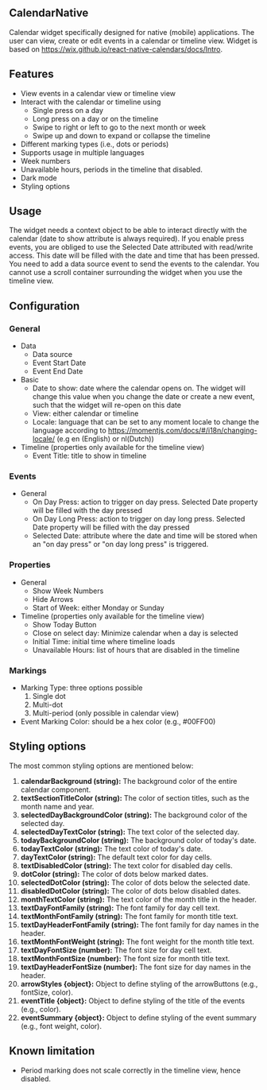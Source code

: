 ## CalendarNative
Calendar widget specifically designed for native (mobile) applications. The user can view, create or edit events in a calendar or timeline view. 
Widget is based on https://wix.github.io/react-native-calendars/docs/Intro.


## Features
- View events in a calendar view or timeline view
- Interact with the calendar or timeline using
  - Single press on a day
  - Long press on a day or on the timeline
  - Swipe to right or left to go to the next month or week
  - Swipe up and down to expand or collapse the timeline
- Different marking types (i.e., dots or periods)
- Supports usage in multiple languages
- Week numbers
- Unavailable hours, periods in the timeline that disabled.
- Dark mode
- Styling options


## Usage
The widget needs a context object to be able to interact directly with the calendar (date to show attribute is always required). If you enable press events, you are obliged to use the Selected Date attributed with read/write access. This date will be filled with the date and time that has been pressed. You need to add a data source event to send the events to the calendar. You cannot use a scroll container surrounding the widget when you use the timeline view.


## Configuration
### General
- Data
  - Data source
  - Event Start Date
  - Event End Date
- Basic
  - Date to show: date where the calendar opens on. The widget will change this value when you change the date or create a new event, such that the widget will re-open on this date
  - View: either calendar or timeline
  - Locale: language that can be set to any moment locale to change the language according to https://momentjs.com/docs/#/i18n/changing-locale/ (e.g en (English) or nl(Dutch))
- Timeline (properties only available for the timeline view)
  - Event Title: title to show in timeline

### Events
- General
  - On Day Press: action to trigger on day press. Selected Date property will be filled with the day pressed
  - On Day Long Press: action to trigger on day long press. Selected Date property will be filled with the day pressed
  - Selected Date: attribute where the date and time will be stored when an "on day press" or "on day long press" is triggered.

### Properties
- General
  - Show Week Numbers
  - Hide Arrows
  - Start of Week: either Monday or Sunday
- Timeline (properties only available for the timeline view)
  - Show Today Button
  - Close on select day: Minimize calendar when a day is selected
  - Initial Time: initial time where timeline loads
  - Unavailable Hours: list of hours that are disabled in the timeline
 
### Markings
- Marking Type: three options possible
  1. Single dot
  2. Multi-dot
  3. Multi-period (only possible in calendar view)
- Event Marking Color: should be a hex color (e.g., #00FF00)


## Styling options
The most common styling options are mentioned below:
1.	**calendarBackground (string):** The background color of the entire calendar component.
2.	**textSectionTitleColor (string):** The color of section titles, such as the month name and year.
4.	**selectedDayBackgroundColor (string):** The background color of the selected day.
5.	**selectedDayTextColor (string):** The text color of the selected day.
6.	**todayBackgroundColor (string):** The background color of today's date.
7.	**todayTextColor (string):** The text color of today's date.
8.	**dayTextColor (string):** The default text color for day cells.
9.	**textDisabledColor (string):** The text color for disabled day cells.
10.	**dotColor (string):** The color of dots below marked dates.
11.	**selectedDotColor (string):** The color of dots below the selected date.
12.	**disabledDotColor (string):** The color of dots below disabled dates.
13.	**monthTextColor (string):** The text color of the month title in the header.
14. **textDayFontFamily (string):** The font family for day cell text.
15. **textMonthFontFamily (string):** The font family for month title text.
16.	**textDayHeaderFontFamily (string):** The font family for day names in the header.
17.	**textMonthFontWeight (string):** The font weight for the month title text.
18.	**textDayFontSize (number):** The font size for day cell text.
19.	**textMonthFontSize (number):** The font size for month title text.
20.	**textDayHeaderFontSize (number):** The font size for day names in the header.
21. **arrowStyles {object}:** Object to define styling of the arrowButtons (e.g., fontSize, color).
23. **eventTitle {object}:** Object to define styling of the title of the events (e.g., color).
24. **eventSummary {object}:** Object to define styling of the event summary (e.g., font weight, color).

## Known limitation
- Period marking does not scale correctly in the timeline view, hence disabled. 

